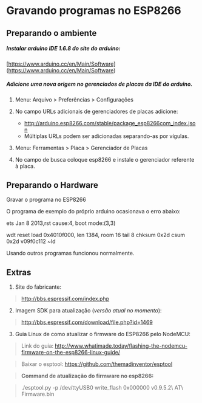 # Gravando programas no ESP8266

## Preparando o ambiente

##### Instalar arduino IDE 1.6.8 do site do arduino:

[https://www.arduino.cc/en/Main/Software] (https://www.arduino.cc/en/Main/Software)

##### Adicione uma nova origem no gerenciados de placas da IDE do arduino.

1. Menu: Arquivo > Preferências > Configurações
 1. No campo URLs adicionais de gerenciadores de placas adicione:
    * http://arduino.esp8266.com/stable/package_esp8266com_index.json
    * Múltiplas URLs podem ser adicionadas separando-as por vígulas.

2. Menu: Ferramentas > Placa > Gerenciador de Placas
 1. No campo de busca coloque esp8266 e instale o gerenciador referente à placa.



## Preparando o Hardware



Gravar o programa no ESP8266

O programa de exemplo do próprio arduino ocasionava o erro abaixo:

 ets Jan  8 2013,rst cause:4, boot mode:(3,3)

wdt reset
load 0x4010f000, len 1384, room 16 
tail 8
chksum 0x2d
csum 0x2d
v09f0c112
~ld

Usando outros programas funcionou normalmente.



## Extras

1. Site do fabricante:

 > http://bbs.espressif.com/index.php



2. Imagem SDK para atualização (_versão atual no momento_):
 
 > http://bbs.espressif.com/download/file.php?id=1469



3. Guia Linux de como atualizar o firmware do ESP8266 pelo NodeMCU:
 
 > Link do guia: http://www.whatimade.today/flashing-the-nodemcu-firmware-on-the-esp8266-linux-guide/

 > Baixar o esptool: https://github.com/themadinventor/esptool
 
 > **Command de atualização do firmware no esp8266:**
 
 > ./esptool.py -p /dev/ttyUSB0 write_flash 0x000000 v0.9.5.2\ AT\ Firmware.bin


